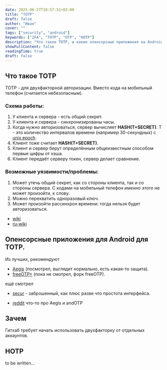 ```yaml
---
date: 2025-06-27T10:57:51+03:00
title: "TOTP"
draft: false
author: "Иван"
cover: ""
tags: ["security", "android"]
keywords: ["2FA", "TOTP", "OTP", "HOTP"]
description: "Что такое TOTP, и какие опенсорсные приложения на Android для этого лучше"
showFullContent: false
readingTime: true
draft: false
---
```


## Что такое TOTP

TOTP - для двухфакторной авторизации. Вместо кода на мобильный телефон (считается небезопасным).

### Схема работы:

1. У клиента и сервера - есть общий секрет.
2. У клиента и сервера - синхронизированы часы.
3. Когда нужно авторизоваться, сервер вычисляет **HASH(T+SECRET)**. T - это количество интервалов времени (например 30-секундных) с [unix epoch](https://en.wikipedia.org/wiki/Unix_time).
4. Клиент тоже считает **HASH(T+SECRET)**.
5. Клиент и сервер берут определённым общеизвестным способом первые цифры от хэша. 
6. Клиент передаёт серверу токен, сервер делает сравнение.

### Возможные уязвимости/проблемы:
1. Может утечь общий секрет, как со стороны клиента, так и со стороны сервера. С кодами на мобильный телефон _именно этого_ не может произойти, к слову.
2. Можно перехватить одноразовый ключ.
3. Может произойти рассинхрон времени: тогда нельзя будет авторизоваться.

- [wiki](https://en.wikipedia.org/wiki/Time-based_one-time_password)
- [ru-wiki](https://ru.wikipedia.org/wiki/TOTP)

## Опенсорсные приложения для Android для TOTP.

Из лучших, рекомендуют 
- [Aegis](https://getaegis.app) (посмотрел, выглядит нормально, есть какая-то защита).
- [freeOTP+](https://github.com/helloworld1/FreeOTPPlus) (пока не смотрел, форк freeOTP).

ещё смотрел
- [secur](https://gitlab.com/ATechnoHazard/secur) - заброшенный, как плюс разве что простота интерфейса.

- [reddit](https://www.reddit.com/r/privacytoolsIO/comments/do46ic/security_of_totp_apps_on_android/) что-то про Aegis и andOTP

## Зачем

Гитхаб требует начать использовать двухфакторку от отдельных аккаунтов.

## HOTP

to be written...